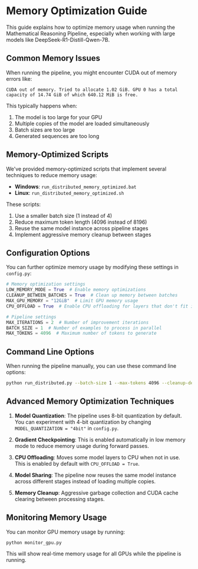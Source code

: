 # Memory Optimization Guide

This guide explains how to optimize memory usage when running the Mathematical Reasoning Pipeline, especially when working with large models like DeepSeek-R1-Distill-Qwen-7B.

## Common Memory Issues

When running the pipeline, you might encounter CUDA out of memory errors like:

```
CUDA out of memory. Tried to allocate 1.02 GiB. GPU 0 has a total capacity of 14.74 GiB of which 640.12 MiB is free.
```

This typically happens when:
1. The model is too large for your GPU
2. Multiple copies of the model are loaded simultaneously
3. Batch sizes are too large
4. Generated sequences are too long

## Memory-Optimized Scripts

We've provided memory-optimized scripts that implement several techniques to reduce memory usage:

- **Windows**: `run_distributed_memory_optimized.bat`
- **Linux**: `run_distributed_memory_optimized.sh`

These scripts:
1. Use a smaller batch size (1 instead of 4)
2. Reduce maximum token length (4096 instead of 8196)
3. Reuse the same model instance across pipeline stages
4. Implement aggressive memory cleanup between stages

## Configuration Options

You can further optimize memory usage by modifying these settings in `config.py`:

```python
# Memory optimization settings
LOW_MEMORY_MODE = True  # Enable memory optimizations
CLEANUP_BETWEEN_BATCHES = True  # Clean up memory between batches
MAX_GPU_MEMORY = "12GiB"  # Limit GPU memory usage
CPU_OFFLOAD = True  # Enable CPU offloading for layers that don't fit in GPU memory

# Pipeline settings
MAX_ITERATIONS = 2  # Number of improvement iterations
BATCH_SIZE = 1  # Number of examples to process in parallel
MAX_TOKENS = 4096  # Maximum number of tokens to generate
```

## Command Line Options

When running the pipeline manually, you can use these command line options:

```bash
python run_distributed.py --batch-size 1 --max-tokens 4096 --cleanup-delay 2.0 --optimize-gpu
```

## Advanced Memory Optimization Techniques

1. **Model Quantization**: The pipeline uses 8-bit quantization by default. You can experiment with 4-bit quantization by changing `MODEL_QUANTIZATION = "4bit"` in `config.py`.

2. **Gradient Checkpointing**: This is enabled automatically in low memory mode to reduce memory usage during forward passes.

3. **CPU Offloading**: Moves some model layers to CPU when not in use. This is enabled by default with `CPU_OFFLOAD = True`.

4. **Model Sharing**: The pipeline now reuses the same model instance across different stages instead of loading multiple copies.

5. **Memory Cleanup**: Aggressive garbage collection and CUDA cache clearing between processing stages.

## Monitoring Memory Usage

You can monitor GPU memory usage by running:

```bash
python monitor_gpu.py
```

This will show real-time memory usage for all GPUs while the pipeline is running.
